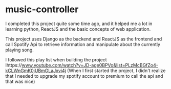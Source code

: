 # music-controller

I completed this project quite some time ago, and it helped me a lot in learning python, ReactJS and the basic concepts of web application.

This project uses Django as the backend and ReactJS as the frontend and call Spotify Api to retrieve information and manipulate about the currently playing song.

I followed this play list when building the project Ihttps://www.youtube.com/watch?v=JD-age0BPVo&list=PLzMcBGfZo4-kCLWnGmK0jUBmGLaJxvi4j (When I first started the project, I didn't realize that I needed to upgrade my spotify account to premium to call the api and that was nice)
